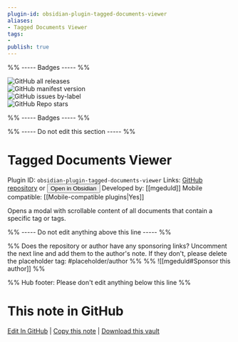 ```yaml
---
plugin-id: obsidian-plugin-tagged-documents-viewer
aliases:
- Tagged Documents Viewer
tags: 
- 
publish: true
---
```


%% ----- Badges ----- %%

![GitHub all releases](https://img.shields.io/github/downloads/mgeduld/obsidian-tagged-documents-viewer/total?color=573E7A&logo=github&style=for-the-badge)   
![GitHub manifest version](https://img.shields.io/github/manifest-json/v/mgeduld/obsidian-tagged-documents-viewer?color=573E7A&logo=github&style=for-the-badge)   
![GitHub issues by-label](https://img.shields.io/github/issues/mgeduld/obsidian-tagged-documents-viewer/help%20wanted?color=573E7A&logo=github&style=for-the-badge)   
![GitHub Repo stars](https://img.shields.io/github/stars/mgeduld/obsidian-tagged-documents-viewer?color=573E7A&logo=github&style=for-the-badge)

%% ----- Badges ----- %%

%% ----- Do not edit this section ----- %%

# Tagged Documents Viewer

Plugin ID: `obsidian-plugin-tagged-documents-viewer`
Links: [GitHub repository](https://github.com/mgeduld/obsidian-tagged-documents-viewer) or [<button id=HH>Open in Obsidian</button>](obsidian://show-plugin?id=obsidian-plugin-tagged-documents-viewer)
Developed by: [[mgeduld]]
Mobile compatible: [[Mobile-compatible plugins|Yes]]

Opens a modal with scrollable content of all documents that contain a specific tag or tags.

%% ----- Do not edit anything above this line ----- %% 

%% Does the repository or author have any sponsoring links? Uncomment the next line and add them to the author's note. If they don't, please delete the placeholder tag: #placeholder/author %%
%% ![[mgeduld#Sponsor this author]] %%

%% Hub footer: Please don't edit anything below this line %%

# This note in GitHub

<span class="git-footer">[Edit In GitHub](https://github.dev/obsidian-community/obsidian-hub/blob/main/02%20-%20Community%20Expansions/02.05%20All%20Community%20Expansions/Plugins/obsidian-plugin-tagged-documents-viewer.md "git-hub-edit-note") | [Copy this note](https://raw.githubusercontent.com/obsidian-community/obsidian-hub/main/02%20-%20Community%20Expansions/02.05%20All%20Community%20Expansions/Plugins/obsidian-plugin-tagged-documents-viewer.md "git-hub-copy-note") | [Download this vault](https://github.com/obsidian-community/obsidian-hub/archive/refs/heads/main.zip "git-hub-download-vault") </span>
